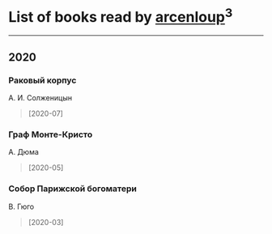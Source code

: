 # List of books read by [arcenloup](https://plus.google.com/u/0/116941085634604796026/)<sup>3</sup>
---

## 2020

### Раковый корпус
А. И. Солженицын
> [2020-07] 


### Граф Монте-Кристо
А. Дюма
> [2020-05] 


### Собор Парижской богоматери
В. Гюго
> [2020-03] 



